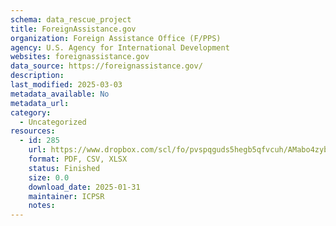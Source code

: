 ```yaml
---
schema: data_rescue_project 
title: ForeignAssistance.gov
organization: Foreign Assistance Office (F/PPS)
agency: U.S. Agency for International Development
websites: foreignassistance.gov
data_source: https://foreignassistance.gov/
description: 
last_modified: 2025-03-03
metadata_available: No
metadata_url: 
category:
  - Uncategorized
resources:
  - id: 285
    url: https://www.dropbox.com/scl/fo/pvspqguds5hegb5qfvcuh/AMabo4zybreFPiHVulzahQ0?rlkey=04wex7sydikp4gted5nijbstn&dl=0
    format: PDF, CSV, XLSX
    status: Finished
    size: 0.0
    download_date: 2025-01-31
    maintainer: ICPSR
    notes: 
---
```

